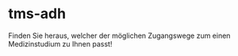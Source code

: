 # tms-adh
Finden Sie heraus, welcher der möglichen Zugangswege zum einen Medizinstudium zu Ihnen passt!
